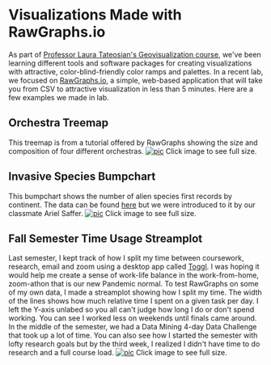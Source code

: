 
# Visualizations Made with RawGraphs.io
As part of [Professor Laura Tateosian's Geovisualization course](https://wolfware.ncsu.edu/courses/details/?sis_id=SIS:2020:1:1:GIS:715:001), we've been learning different tools and software packages for creating visualizations with attractive, color-blind-friendly color ramps and palettes. In a recent lab, we focused on [RawGraphs.io](https://rawgraphs.io/), a simple, web-based application that will take you from CSV to attractive visualization in less than 5 minutes. Here are a few examples we made in lab. 

## Orchestra Treemap
This treemap is from a tutorial offered by RawGraphs showing the size and composition of four different orchestras. 
[![pic](https://chaedri.github.io/images/treemap.png)](https://chaedri.github.io/images/treemap.png)
Click image to see full size.


## Invasive Species Bumpchart
This bumpchart shows the number of alien species first records by continent. The data can be found [here](https://zenodo.org/record/3690742#.YEu0sZ1KhPa) but we were introduced to it by our classmate Ariel Saffer.
[![pic](https://chaedri.github.io/images/bumpchart.png)](https://chaedri.github.io/images/bumpchart.png)
Click image to see full size.


## Fall Semester Time Usage Streamplot
Last semester, I kept track of how I split my time between coursework, research, email and zoom using a desktop app called [Toggl](https://toggl.com/). I was hoping it would help me create a sense of work-life balance in the work-from-home, zoom-athon that is our new Pandemic normal. To test RawGraphs on some of my own data, I made a streamplot showing how I split my time. The width of the lines shows how much relative time I spent on a given task per day. I left the Y-axis unlabed so you all can't judge how long I do or don't spend working. You can see I worked less on weekends until finals came around. In the middle of the semester, we had a Data Mining 4-day Data Challenge that took up a lot of time. You can also see how I  started the semester with lofty research goals but by the third week, I realized I didn't have time to do research and a full course load.
[![pic](https://chaedri.github.io/images/Toggl_streamPlot_edit.png)](https://chaedri.github.io/images/Toggl_streamPlot_edit.png)
Click image to see full size.
